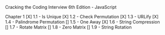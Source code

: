 Cracking the Coding Interview 6th Edition - JavaScript

Chapter 1
[X] 1.1 - Is Unique
[X] 1.2 - Check Permutation
[X] 1.3 - URLify
[X] 1.4 - Palindrome Permutation
[] 1.5 - One Away
[X] 1.6 - String Compression
[] 1.7 - Rotate Matrix
[] 1.8 - Zero Matrix
[] 1.9 - String Rotation